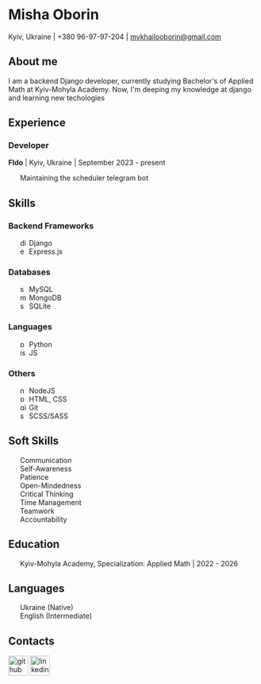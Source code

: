 # Misha Oborin
Kyiv, Ukraine | +380 96-97-97-204 | mykhailooborin@gmail.com

## About me 

I am a backend Django developer, currently studying Bachelor's of Applied Math at Kyiv-Mohyla Academy.
Now, I'm deeping my knowledge at django and learning new techologies


## Experience
### Developer
**FIdo** | Kyiv, Ukraine | September 2023 - present
- Maintaining the scheduler telegram bot

## Skills

### Backend Frameworks

- <img src='https://cdn.jsdelivr.net/npm/simple-icons@3.0.1/icons/django.svg' alt='django' height='14'> Django
- <img src='https://expressjs.com/images/favicon.png' alt='expressjs' height='14'> Express.js

### Databases
- <img src='https://cdn.jsdelivr.net/npm/simple-icons@3.0.1/icons/mysql.svg' alt='sql' height='14'> MySQL
- <img src='https://cdn.jsdelivr.net/npm/simple-icons@3.0.1/icons/mongodb.svg' alt='mongodb' height='14'> MongoDB
- <img src='https://cdn.jsdelivr.net/npm/simple-icons@3.0.1/icons/sqlite.svg' alt='sql' height='14'> SQLite

### Languages
- <img src='https://cdn.jsdelivr.net/npm/simple-icons@3.0.1/icons/python.svg' alt='python' height='14'> Python
- <img src='https://cdn.jsdelivr.net/npm/simple-icons@3.0.1/icons/javascript.svg' alt='js' height='14'> JS

### Others
- <img src='https://cdn.jsdelivr.net/npm/simple-icons@3.0.1/icons/node-dot-js.svg' alt='nodejs' height='14'> NodeJS
- <img src='https://cdn.jsdelivr.net/npm/simple-icons@3.0.1/icons/html5.svg' alt='python' height='14'> HTML, CSS
- <img src='https://cdn.jsdelivr.net/npm/simple-icons@3.0.1/icons/git.svg' alt='git' height='14'> Git
- <img src='https://cdn.jsdelivr.net/npm/simple-icons@3.0.1/icons/sass.svg' alt='sass' height='14'> SCSS/SASS

## Soft Skills

- Communication
- Self-Awareness
- Patience
- Open-Mindedness
- Critical Thinking
- Time Management 
- Teamwork
- Accountability


## Education
- Kyiv-Mohyla Academy, Specialization: Applied Math | 2022 - 2026


## Languages
- Ukraine (Native)
- English (Intermediate)

## Contacts

[<img src='https://cdn.jsdelivr.net/npm/simple-icons@3.0.1/icons/github.svg' alt='github' height='40'>](https://github.com/5misha5)  [<img src='https://cdn.jsdelivr.net/npm/simple-icons@3.0.1/icons/linkedin.svg' alt='linkedin' height='40'>](https://www.linkedin.com/in/https://www.linkedin.com/in/misha-oborin-353a30238//)  


<style>
    ul {
        list-style-type: none;
    }
</style>
    